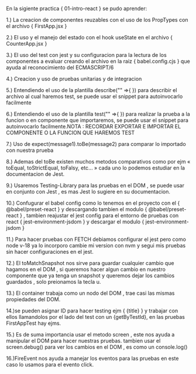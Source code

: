 En la sigiente practica { 01-intro-react } se pudo aprender:

1.) La creacion de componentes reuzables con el uso de los PropTypes con el archivo { FirstApp.jsx }

2.) El uso y el manejo del estado con el hook useState en el archivo { CounterApp.jsx } 

3.) El uso del test con jest y su configuracion para la lectura de los componentes a evaluar creando el archivo en la raiz { babel.config.cjs } que ayuda al reconocimiento del ECMASCRIPT/6

4.) Creacion y uso de pruebas unitarias y de integracion 

5.) Entendiendo el uso de la plantilla describe("" =>{ }) para describir el archivo al cual haremos test, se puede usar el snippet para autoinvocarlo facilmente

6.) Entendiendo el uso de la plantilla test("" =>{ }) para realizar la prueba a la funcion o en componente que importaremos, se puede usar el snippet para autoinvocarlo facilmente.NOTA : RECORDAR EXPORTAR E IMPORTAR EL COMPONENTE O LA FUNCION QUE HAREMOS TEST

7.) Uso de expect(message1).toBe(message2) para comparar lo importado con nuestra prueba

8.) Ademas del toBe existen muchos metodos comparativos como por ejm « toEqual, toStrictEqual, toFalsy, etc... » cada uno lo podemos estudiar en la documentacion de Jest.

9.) Usaremos Testing-Library para las pruebas en el DOM , se puede usar en conjunto con Jest , es mas Jest lo sugiere en su documentacion.

10.) Confugurar el babel config como lo tenemos en el proyecto con el { @babel/preset-react } y descargando tambien el modulo { @babel/preset-react } ,  tambien reajustar el jest config para el entorno de pruebas con react { jest-environment-jsdom } y descargar el modulo { jest-environment-jsdom }

11.) Para hacer pruebas con FETCH debiamos configurar el jest pero como node v-18 ya lo incorporo cambie mi version con nvm y segui mis pruebas sin hacer configuraciones en el jest. 

12.) El toMatchSnapshot nos sirve para guardar cualquier cambio que hagamos en el DOM , si queremos hacer algun cambio en nuestro componente que ya tenga un snapshot y queremos dejar los cambios guardados , solo preionamos la tecla u.

13.) El container trabaja como un nodo del DOM , trae casi las mismas propiedades del DOM.

14.)se pueden asignar ID para hacer testing ejm { <span data-testid="test-title" >{title}</span> } y trabajar con ellos llamandolos por el lado del test con un {getByTestId}, en las pruebas FirstAppTest hay ejms.

15.) Es de suma importancia usar el metodo screen , este nos ayuda a manipular el DOM para hacer nuestras pruebas. tambien usar el screen.debug() para ver los cambios en el DOM , es como un console.log()

16.)FireEvent nos ayuda a manejar los eventos para las pruebas en este caso lo usamos para el evento click.



